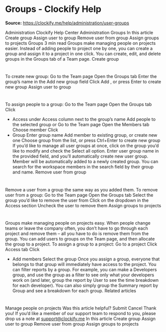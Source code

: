 # Groups - Clockify Help

**Source:** https://clockify.me/help/administration/user-groups

Administration
Clockify Help Center
Administration
Groups
In this article
Create group
Assign user to group
Remove user from group
Assign groups to projects
Groups
3 min read
Groups make
managing people on projects
easier. Instead of adding people to project one by one, you can create a group and assign it to a
project
in one click.
You can create, edit, and delete groups in the
Groups
tab of a
Team
page.
Create group
#
To create new group:
Go to the
Team
page
Open the
Groups
tab
Enter the group’s name in the
Add new group
field
Click
Add
, or press
Enter
to create new group
Assign user to group
#
To assign people to a group:
Go to the
Team
page
Open the
Groups
tab
Click
+ Access
under
Access column
next to the group’s name
Add people to the selected group
or
Go to the
Team
page
Open the
Members
tab
Choose member
Click
+ Group
Enter group name
Add member to existing group, or create new one
Choose group from the list, or press Ctrl+Enter to create new group
If you’d like to manage all user groups at once, click on the group you’d like to modify and check the
Select all
option.
Enter user group name in the provided field, and you’ll automatically create new user group. Member will be automatically added to a newly created group.
You can search for the workspace members in the search field by their group and name.
Remove user from group
#
Remove a user from a group the same way as you added them.
To remove user from a group:
Go to the
Team
page
Open the
Groups
tab
Select the group you’d like to remove the user from
Click on the dropdown in the
Access
section
Uncheck the user to remove them
Assign groups to projects
#
Groups make managing people on projects easy. When people change teams or leave the company often, you don’t have to go through each project and remove them – all you have to do is remove them from the group.
You can add users to groups on the
Team
page, and then
allocate the group
to a project.
To assign a group to a project:
Go to a project
Click
Access
tab
Click
+ Add
members
Select the group
Once you assign a group, everyone that belongs to that group will immediately have access to the project.
You can
filter reports
by a group. For example, you can make a Developers group, and use the group as a filter to see only what your developers work on (and later,
group the report
by User to see the time breakdown for each developer). You can also simply group the Summary report by Group and see a breakdown for each group.
Related articles
#
Manage people on projects
Was this article helpful?
Submit
Cancel
Thank you! If you’d like a member of our support team to respond to you, please drop us a note at support@clockify.me
In this article
Create group
Assign user to group
Remove user from group
Assign groups to projects
